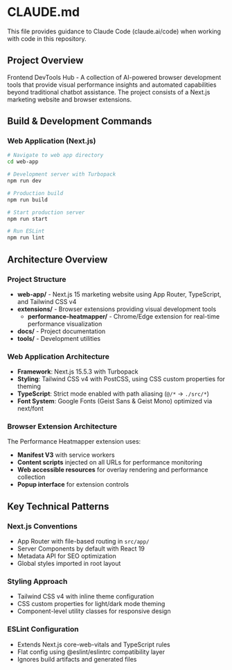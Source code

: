 # CLAUDE.md

This file provides guidance to Claude Code (claude.ai/code) when working with code in this repository.

## Project Overview

Frontend DevTools Hub - A collection of AI-powered browser development tools that provide visual performance insights and automated capabilities beyond traditional chatbot assistance. The project consists of a Next.js marketing website and browser extensions.

## Build & Development Commands

### Web Application (Next.js)
```bash
# Navigate to web app directory
cd web-app

# Development server with Turbopack
npm run dev

# Production build
npm run build

# Start production server
npm run start

# Run ESLint
npm run lint
```

## Architecture Overview

### Project Structure
- **web-app/** - Next.js 15 marketing website using App Router, TypeScript, and Tailwind CSS v4
- **extensions/** - Browser extensions providing visual development tools
  - **performance-heatmapper/** - Chrome/Edge extension for real-time performance visualization
- **docs/** - Project documentation
- **tools/** - Development utilities

### Web Application Architecture
- **Framework**: Next.js 15.5.3 with Turbopack
- **Styling**: Tailwind CSS v4 with PostCSS, using CSS custom properties for theming
- **TypeScript**: Strict mode enabled with path aliasing (`@/*` → `./src/*`)
- **Font System**: Google Fonts (Geist Sans & Geist Mono) optimized via next/font

### Browser Extension Architecture
The Performance Heatmapper extension uses:
- **Manifest V3** with service workers
- **Content scripts** injected on all URLs for performance monitoring
- **Web accessible resources** for overlay rendering and performance collection
- **Popup interface** for extension controls

## Key Technical Patterns

### Next.js Conventions
- App Router with file-based routing in `src/app/`
- Server Components by default with React 19
- Metadata API for SEO optimization
- Global styles imported in root layout

### Styling Approach
- Tailwind CSS v4 with inline theme configuration
- CSS custom properties for light/dark mode theming
- Component-level utility classes for responsive design

### ESLint Configuration
- Extends Next.js core-web-vitals and TypeScript rules
- Flat config using @eslint/eslintrc compatibility layer
- Ignores build artifacts and generated files